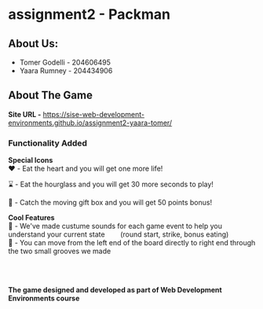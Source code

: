 # assignment2 - Packman

## About Us: 
  * Tomer Godelli - 204606495
  * Yaara Rumney - 204434906

## About The Game
  **Site URL -** https://sise-web-development-environments.github.io/assignment2-yaara-tomer/

  ### Functionality Added
  **Special Icons** 
  <br /> 
  :heart: - Eat the heart and you will get one more life!
  
  :hourglass: - Eat the hourglass and you will get 30 more seconds to play!
  
  :gift: - Catch the moving gift box and you will get 50 points bonus!
  
  
   **Cool Features** 
   <br /> 
  :musical_note: - We've made custume sounds for each game event to help you understand your current state
   &nbsp; &nbsp; &nbsp; &nbsp;(round start, strike, bonus eating) 
  <br /> 
  :runner: - You can move from the left end of the board directly to right end through the two small grooves we made 

   <br /> 
   <br /> 
   
**The game designed and developed as part of Web Development Environments course**
